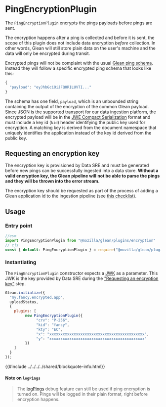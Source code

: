 # PingEncryptionPlugin

The `PingEncryptionPlugin` encrypts the pings payloads before pings are sent.

The encryption happens after a ping is collected and before it is sent, the scope
of this plugin does not include data encryption _before_ collection. In other words,
Glean will still store plain data on the user's machine and the data will only be
encrypted during transit.

Encrypted pings will not be complaint with the usual [Glean ping schema](https://github.com/mozilla-services/mozilla-pipeline-schemas/blob/main/schemas/glean/glean/glean.1.schema.json).
Instead they will follow a specific encrypted ping schema that looks like this:

```js
{
  "payload": "eyJhbGciOiJFQ0RILUVTI..."
}
```

The schema has one field, `payload`, which is an unbounded string containing the output of the
encryption of the common Glean payload. Since JSON is the supported transport for our data ingestion
platform, the encrypted payload will be in the [JWE Compact Serialization](https://tools.ietf.org/html/rfc7516#section-3.1)
format and must include a key id (`kid`) header identifying the public key used for encryption.
A matching key is derived from the document namespace that uniquely identifies the application
instead of the key id derived from the public key.

## Requesting an encryption key

The encryption key is provisioned by Data SRE and must be generated before new pings can be
successfully ingested into a data store. **Without a valid encryption key, the Glean pipeline will**
**not be able to parse the pings and they will be thrown into the error stream.**

The encryption key should be requested as part of the process of adding a Glean application id to the ingestion pipeline (see [this checklist](../../../user/adding-glean-to-your-project/index.md)).

## Usage

### Entry point

```js
//esm
import PingEncryptionPlugin from "@mozilla/glean/plugins/encryption"
// cjs
const { default: PingEncryptionPlugin } = require("@mozilla/glean/plugins/encryption");
```

### Instantiating

The `PingEncryptionPlugin` constructor expects a
[JWK](https://datatracker.ietf.org/doc/html/rfc7516#section-4.1.5) as a parameter.
This JWK is the key provided by Data SRE during the
["Requesting an encryption key"](#requesting-an-encryption-key) step.

```js
Glean.initialize({
  "my.fancy.encrypted.app",
  uploadStatus,
  {
    plugins: [
         new PingEncryptionPlugin({
              "crv": "P-256",
              "kid": "fancy",
              "kty": "EC",
              "x": "xxxxxxxxxxxxxxxxxxxxxxxxxxxxxxxxxxxxxxxxxxx",
              "y": "xxxxxxxxxxxxxxxxxxxxxxxxxxxxxxxxxxxxxxxxxxx"
         })
    ]
  }
});
```

{{#include ../../../../shared/blockquote-info.html}}

#### Note on `logPings`

> The [logPings](../../../reference/debug/logPings.md) debug feature can still be used if
> ping encryption is turned on. Pings will be logged in their plain format,
> right before encryption happens.
